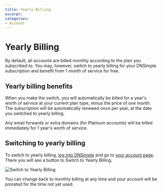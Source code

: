 ```yaml
---
title: Yearly Billing
excerpt: 
categories:
- Account
---
```


# Yearly Billing

By default, all accounts are billed monthly according to the plan you subscribed to. You may, however, switch to yearly billing for your DNSimple subscription and benefit from 1 month of service for free.

## Yearly billing benefits

When you make the switch, you will automatically be billed for a year's worth of service at your current plan type, minus the price of one month. The subscription will be automatically renewed once per year, at the date you switched to yearly billing.

Any email forwards or extra domains (for Platinum accounts) will be billed immediately for 1 year's worth of service.

## Switching to yearly billing

To switch to yearly billing, [log into DNSimple](https://dnsimple.com/login) and go to [your account page](https://dnsimple.com/account). There you will see a button to Switch to Yearly Billing.

![Switch to Yearly Billing](http://f.cl.ly/items/3G2l3q00471u2H2a3x1y/Screen_Shot_2013-02-22_at_10.09.22_AM.png)

You can change back to monthly billing at any time and your account will be prorated for the time not yet used.
